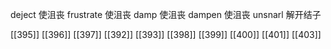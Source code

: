 




deject 使沮丧
frustrate 使沮丧
damp 使沮丧
dampen 使沮丧
unsnarl 解开结子

[[395]]
[[396]]
[[397]]
[[392]]
[[393]]
[[398]]
[[399]]
[[400]]
[[401]]
[[403]]